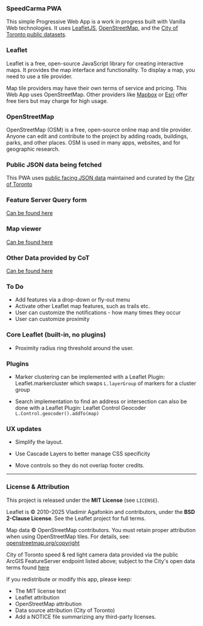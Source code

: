 ### SpeedCarma PWA

This simple Progressive Web App is a work in progress built with Vanilla Web technologies. It uses [LeafletJS](https://leafletjs.com/), [OpenStreetMap](https://www.openstreetmap.org/), and the [City of Toronto public datasets](https://www.toronto.ca/city-government/data-research-maps/open-data/).

### Leaflet

Leaflet is a free, open-source JavaScript library for creating interactive maps. It provides the map interface and functionality. To display a map, you need to use a tile provider.

Map tile providers may have their own terms of service and pricing. This Web App uses OpenStreetMap. Other providers like [Mapbox](https://www.mapbox.com/) or [Esri](https://www.esri.com/en-us/home) offer free tiers but may charge for high usage.

### OpenStreetMap

OpenStreetMap (OSM) is a free, open-source online map and tile provider. Anyone can edit and contribute to the project by adding roads, buildings, parks, and other places. OSM is used in many apps, websites, and for geographic research.


### Public JSON data being fetched

This PWA uses [public facing JSON data](https://services3.arcgis.com/b9WvedVPoizGfvfD/ArcGIS/rest/services/COT_SPEED_CAMERAS/FeatureServer/0/query?where=1%3D1%20&objectIds=&time=&geometry=&geometryType=esriGeometryEnvelope&inSR=&spatialRel=esriSpatialRelIntersects&resultType=none&distance=0.0&units=esriSRUnit_Meter&returnGeodetic=false&outFields=*&returnGeometry=true&multipatchOption=xyFootprint&maxAllowableOffset=&geometryPrecision=&outSR=&datumTransformation=&applyVCSProjection=false&returnIdsOnly=false&returnUniqueIdsOnly=false&returnCountOnly=false&returnExtentOnly=false&returnDistinctValues=false&orderByFields=&groupByFieldsForStatistics=&outStatistics=&having=&resultOffset=&resultRecordCount=&returnZ=false&returnM=false&returnExceededLimitFeatures=true&quantizationParameters=&sqlFormat=none&token=&f=json) maintained and curated by the [City of Toronto](https://www.toronto.ca/city-government/data-research-maps/open-data/)

### Feature Server Query form

[Can be found here](https://services3.arcgis.com/b9WvedVPoizGfvfD/ArcGIS/rest/services/COT_SPEED_CAMERAS/FeatureServer/0/query[])


### Map viewer

[Can be found here](https://www.arcgis.com/apps/mapviewer/index.html?url=https://services3.arcgis.com/b9WvedVPoizGfvfD/ArcGIS/rest/services/COT_SPEED_CAMERAS/FeatureServer&source=sd)

### Other Data provided by CoT

[Can be found here](https://services3.arcgis.com/b9WvedVPoizGfvfD/ArcGIS/rest/services/)


### To Do

- Add features via a drop-down or fly-out menu
- Activate other Leaflet map features, such as trails etc. 
- User can customize the notifications - how many times they occur
- User can customize proximity

### Core Leaflet (built-in, no plugins)

- Proximity radius ring threshold around the user.

### Plugins

- Marker clustering can be implemented with a Leaflet Plugin: Leaflet.markercluster which swaps `L.layerGroup` of markers for a cluster group

- Search implementation to find an address or intersection can also be done with a Leaflet Plugin: Leaflet Control Geocoder `L.Control.geocoder().addTo(map)`

### UX updates

- Simplify the layout.
- Use Cascade Layers to better manage CSS specificity

- Move controls so they do not overlap footer credits.

---

### License & Attribution

This project is released under the **MIT License** (see `LICENSE`).

Leaflet is © 2010–2025 Vladimir Agafonkin and contributors, under the **BSD 2-Clause License**. See the Leaflet project for full terms.

Map data © OpenStreetMap contributors. You must retain proper attribution when using OpenStreetMap tiles. For details, see: [openstreetmap.org/copyright](https://www.openstreetmap.org/copyright)

City of Toronto speed & red light camera data provided via the public ArcGIS FeatureServer endpoint listed above; subject to the City's open data terms found [here](https://www.toronto.ca/city-government/data-research-maps/open-data/open-data-licence/)

If you redistribute or modify this app, please keep:
- The MIT license text
- Leaflet attribution
- OpenStreetMap attribution
- Data source attribution (City of Toronto)
- Add a NOTICE file summarizing any third-party licenses.